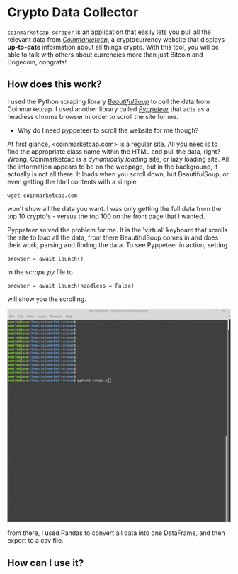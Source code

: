 # Crypto Data Collector

`coinmarketcap-scraper` is an application that easily lets you pull all the relevant data from *[Coinmarketcap](coinmarketcap.com)*, a cryptocurrency website that displays **up-to-date** information about all things crypto. With this tool, you will be able to talk with others about currencies more than just Bitcoin and Dogecoin, congrats!

## How does this work?

I used the Python scraping library *[BeautifulSoup](https://beautiful-soup-4.readthedocs.io/en/latest/)* to pull the data from Coinmarketcap. I used another library called *[Pyppeteer](https://pyppeteer.github.io/pyppeteer/)* that acts as a headless chrome browser in order to scroll the site for me. 

- Why do I need pyppeteer to scroll the website for me though?

At first glance, <coinmarketcap.com> is a regular site. All you need is to find the appropriate class name within the HTML and pull the data, right? Wrong. Coinmarketcap is a *dynamically loading* site, or lazy loading site. All the information appears to be on the webpage, but in the background, it actually is not all there. It loads when you scroll down, but BeautifulSoup, or even getting the html contents with a simple 

    wget coinmarketcap.com

won't show all the data you want. I was only getting the full data from the top 10 crypto's - versus the top 100 on the front page that I wanted.

Pyppeteer solved the problem for me. It is the 'virtual' keyboard that scrolls the site to load all the data, from there BeautifulSoup comes in and does their work, parsing and finding the data. To see Pyppeteer in action, setting  


    browser = await launch()

in the *scrape.py* file to

    browser = await launch(headless = False)

will show you the scrolling.


![Alt text](headless-scrolling.gif)


from there, I used Pandas to convert all data into one DataFrame, and then export to a csv file.


## How can I use it?


